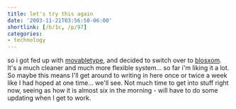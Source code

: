 ```yaml
---
title: let's try this again
date: '2003-11-21T03:56:50-06:00'
shortlink: [/b/1c, /p/97]
categories:
- technology
---
```

so i got fed up with [movabletype][], and decided to switch over to [blosxom][].  It's a much cleaner and much more
flexible system... so far i'm liking it a lot.  So maybe this means I'll get around to writing in here once or twice a
week like I had hoped at one time... we'll see.  Not much time to get into stuff right now, seeing as how it is almost
six in the morning - will have to do some updating when I get to work.

[movabletype]: http://www.movabletype.org
[blosxom]: http://www.blosxom.com
